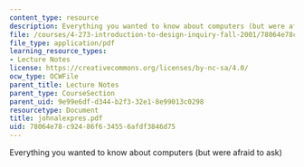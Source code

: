 ```yaml
---
content_type: resource
description: Everything you wanted to know about computers (but were afraid to ask)
file: /courses/4-273-introduction-to-design-inquiry-fall-2001/78064e78c92486f634556afdf3846d75_johnalexpres.pdf
file_type: application/pdf
learning_resource_types:
- Lecture Notes
license: https://creativecommons.org/licenses/by-nc-sa/4.0/
ocw_type: OCWFile
parent_title: Lecture Notes
parent_type: CourseSection
parent_uid: 9e99e6df-d344-b2f3-32e1-8e99013c0298
resourcetype: Document
title: johnalexpres.pdf
uid: 78064e78-c924-86f6-3455-6afdf3846d75
---
```

Everything you wanted to know about computers (but were afraid to ask)